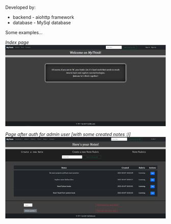 Developed by:
* backend - aiohttp framework
* database - MySql database

Some examples...

*Index page*
![img.png](additional_sources/img_1.png)

*Page after auth for admin user [with some created notes :)]*
![img.png](additional_sources/img_2.png)